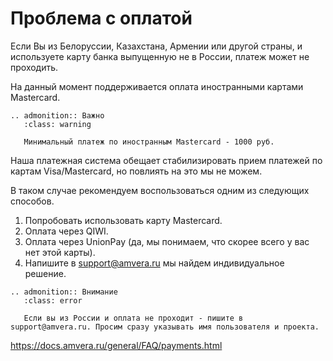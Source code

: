 # Проблема с оплатой

Если Вы из Белоруссии, Казахстана, Армении или другой страны, и используете карту банка выпущенную не в России, платеж может не проходить.

На данный момент поддерживается оплата иностранными картами Mastercard.

```{eval-rst}
.. admonition:: Важно
   :class: warning

   Минимальный платеж по иностранным Mastercard - 1000 руб.
```

Наша платежная система обещает стабилизировать прием платежей по картам Visa/Mastercard, но повлиять на это мы не можем.

В таком случае рекомендуем воспользоваться одним из следующих способов.

1. Попробовать использовать карту Mastercard.
2. Оплата через QIWI.
3. Оплата через UnionPay (да, мы понимаем, что скорее всего у вас нет этой карты).
4. Напишите в support@amvera.ru мы найдем индивидуальное решение.

```{eval-rst}
.. admonition:: Внимание
   :class: error

   Если вы из России и оплата не проходит - пишите в support@amvera.ru. Просим сразу указывать имя пользователя и проекта.
```

https://docs.amvera.ru/general/FAQ/payments.html